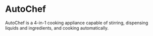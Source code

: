 # AutoChef
AutoChef is a 4-in-1 cooking appliance capable of stirring, dispensing liquids and  ingredients, and cooking automatically.
